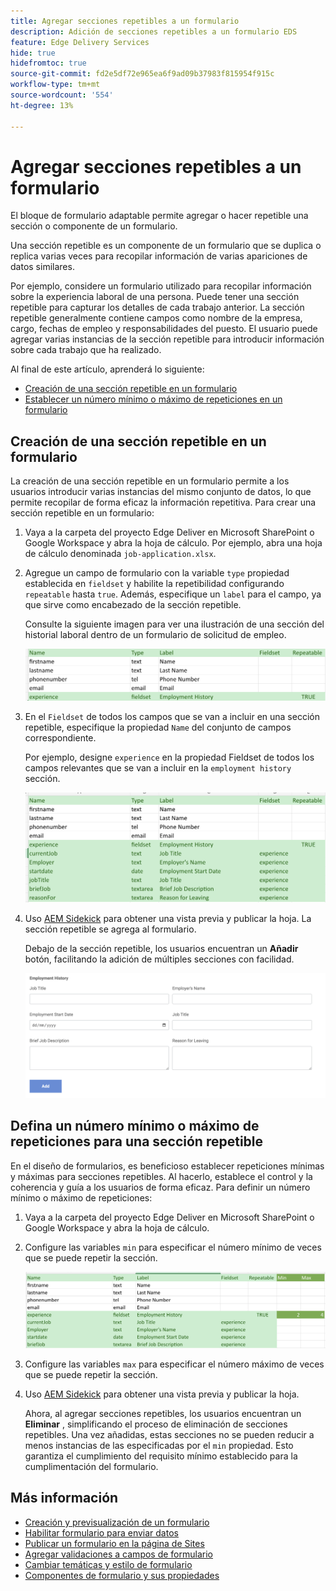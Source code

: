 ```yaml
---
title: Agregar secciones repetibles a un formulario
description: Adición de secciones repetibles a un formulario EDS
feature: Edge Delivery Services
hide: true
hidefromtoc: true
source-git-commit: fd2e5df72e965ea6f9ad09b37983f815954f915c
workflow-type: tm+mt
source-wordcount: '554'
ht-degree: 13%

---
```



# Agregar secciones repetibles a un formulario

El bloque de formulario adaptable permite agregar o hacer repetible una sección o componente de un formulario.

Una sección repetible es un componente de un formulario que se duplica o replica varias veces para recopilar información de varias apariciones de datos similares.

Por ejemplo, considere un formulario utilizado para recopilar información sobre la experiencia laboral de una persona. Puede tener una sección repetible para capturar los detalles de cada trabajo anterior. La sección repetible generalmente contiene campos como nombre de la empresa, cargo, fechas de empleo y responsabilidades del puesto. El usuario puede agregar varias instancias de la sección repetible para introducir información sobre cada trabajo que ha realizado.



Al final de este artículo, aprenderá lo siguiente:

* [Creación de una sección repetible en un formulario](#add-repeatable-sections-to-a-form)
* [Establecer un número mínimo o máximo de repeticiones en un formulario](#set-minimum-or-maximum-number-of-repetitions-for-a-repeatable-section)

## Creación de una sección repetible en un formulario

La creación de una sección repetible en un formulario permite a los usuarios introducir varias instancias del mismo conjunto de datos, lo que permite recopilar de forma eficaz la información repetitiva. Para crear una sección repetible en un formulario:

1. Vaya a la carpeta del proyecto Edge Deliver en Microsoft SharePoint o Google Workspace y abra la hoja de cálculo. Por ejemplo, abra una hoja de cálculo denominada `job-application.xlsx`.

1. Agregue un campo de formulario con la variable `type` propiedad establecida en `fieldset` y habilite la repetibilidad configurando `repeatable` hasta `true`. Además, especifique un `label` para el campo, ya que sirve como encabezado de la sección repetible.

   Consulte la siguiente imagen para ver una ilustración de una sección del historial laboral dentro de un formulario de solicitud de empleo.

   ![](/help/edge/assets/repeatable-section-example-job-application-form.png)

1. En el `Fieldset` de todos los campos que se van a incluir en una sección repetible, especifique la propiedad `Name` del conjunto de campos correspondiente.

   Por ejemplo, designe `experience` en la propiedad Fieldset de todos los campos relevantes que se van a incluir en la `employment history` sección.

   ![](/help/edge/assets/repeatable-section--mention-fieldset-name-example-job-application-form.png)

1. Uso [AEM Sidekick](https://www.aem.live/developer/tutorial#preview-and-publish-your-content) para obtener una vista previa y publicar la hoja. La sección repetible se agrega al formulario.

   Debajo de la sección repetible, los usuarios encuentran un **Añadir** botón, facilitando la adición de múltiples secciones con facilidad.

   ![sección repetible, busque un **Añadir** para añadir varias secciones ](/help/edge/assets/repeatable-section-example.png)


## Defina un número mínimo o máximo de repeticiones para una sección repetible

En el diseño de formularios, es beneficioso establecer repeticiones mínimas y máximas para secciones repetibles. Al hacerlo, establece el control y la coherencia y guía a los usuarios de forma eficaz. Para definir un número mínimo o máximo de repeticiones:

1. Vaya a la carpeta del proyecto Edge Deliver en Microsoft SharePoint o Google Workspace y abra la hoja de cálculo.

1. Configure las variables `min` para especificar el número mínimo de veces que se puede repetir la sección.

   ![Establezca la propiedad min y max para especificar el número de veces que se puede repetir la sección](/help/edge/assets/repeatable-section-set-min-max.png)

1. Configure las variables `max` para especificar el número máximo de veces que se puede repetir la sección.

1. Uso [AEM Sidekick](https://www.aem.live/developer/tutorial#preview-and-publish-your-content) para obtener una vista previa y publicar la hoja.

   Ahora, al agregar secciones repetibles, los usuarios encuentran un **Eliminar** , simplificando el proceso de eliminación de secciones repetibles. Una vez añadidas, estas secciones no se pueden reducir a menos instancias de las especificadas por el `min` propiedad. Esto garantiza el cumplimiento del requisito mínimo establecido para la cumplimentación del formulario.

<!--

For example, consider a form used to collect information from users applying for a loan. . You may have a repeatable section for capturing details of each co-applicant. The repeatable section would typically contain fields such as co-co-applicant

The form allows users to provide personal information, including details of the co-applicants. Users can enter details for co-applicants, with this section being repeatable.

![Repeatable sections in forms](/help/forms/assets/eds-repeatable.png)

## Prerequisites

The [Adaptive Form block is enabled](/help/edge/docs/forms/create-forms.md) for your Edge Delivery Service project. 

## Add a repeatable section to a form 

Let's take an example of a loan application form. The form enables users to submit personal information. You can include co-applicant details using repeatable sections, with the option to add a minimum and maximum of three co-applicant sections.

"_You can use a Microsoft Excel file on your SharePoint Site or Google Sheet file on Google Drive to develop a form. Examples in this document are based on a [Microsoft Excel file on your SharePoint Site](https://www.aem.live/docs/setup-customer-sharepoint)._" 


To add repeatable sections in Edge Delivery:

1. [Author a form using Microsoft Excel](#author-form)
2. [Preview and publish the form](#preview-form)

### Author a form using Microsoft Excel {#author-form}

1. Go to your Edge Deliver project folder on Microsoft SharePoint or Google Workspace and open your spreadsheet. For example, open an a spreadsheet named `loan-application.xlsx`.

1. Add a new columns labeled `Repeatable` to the sheet contaning your form fields. By default, the `shared-default` sheet contains the form fields.  

1. Add new columns labeled as `Repeatable`, `Min`, and `Max` in your Microsoft Excel file.
1. Specify the value for the `Repeatable` column as `True` for the fieldset that you want to make repeatable.
1. Specify the values for the `Min` and `Max` columns. The `Min` value represents the minimum number of occurrences for which the panel repeats, while the `Max` value represents the maximum number of occurrences for which the panel repeats.
1. Save your Microsoft Excel file.
     
>[!NOTE]
>
> Here is the [Loan application](/help/forms/assets/loan-application.xlsx) excel sheet for your reference. 

### Preview/Publish the form using your Edge Delivery Service

1. Open or create new document file in a Microsft SharePoint Site to embed the Excel sheet  in it using a `Form Block`. For example, open the `index` file and add a `Form Block`.
2. Open the command prompt, navigate to your AEM Edge Delivery project directory on your local machine, and execute the command as `aem up`.

The form is accessible at `https://localhost:3000`, where clicking the `Add` button adds new repeatable section for entering co-applicant details. You can also delete the the repeatable section by clicking the `Delete` button. 

>[!NOTE]
>
> If you encounter a "Page Not Found" error while accessing your form at localhost, add the directory name of the Microsoft SharePoint Site in front of the URL where your form is located. For example, `http://localhost:3000/<dir-name>/`

-->


## Más información

* [Creación y previsualización de un formulario](/help/edge/docs/forms/create-forms.md)
* [Habilitar formulario para enviar datos](/help/edge/docs/forms/submit-forms.md)
* [Publicar un formulario en la página de Sites](/help/edge/docs/forms/publish-forms.md)
* [Agregar validaciones a campos de formulario](/help/edge/docs/forms/validate-forms.md)
* [Cambiar temáticas y estilo de formulario](/help/edge/docs/forms/style-theme-forms.md)
* [Componentes de formulario y sus propiedades](/help/edge/docs/forms/form-components.md)